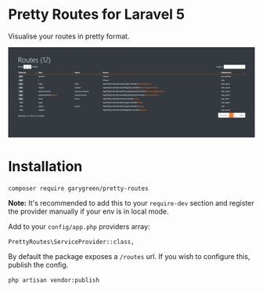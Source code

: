 Pretty Routes for Laravel 5
====

Visualise your routes in pretty format.

![Pretty Routes](https://raw.githubusercontent.com/garygreen/pretty-routes/master/screenshot.png)

# Installation

```
composer require garygreen/pretty-routes
```

**Note:** It's recommended to add this to your `require-dev` section and register the provider manually if your env is in local mode.

Add to your `config/app.php` providers array:

```
PrettyRoutes\ServiceProvider::class,
```

By default the package exposes a `/routes` url. If you wish to configure this, publish the config.

```
php artisan vendor:publish
```
